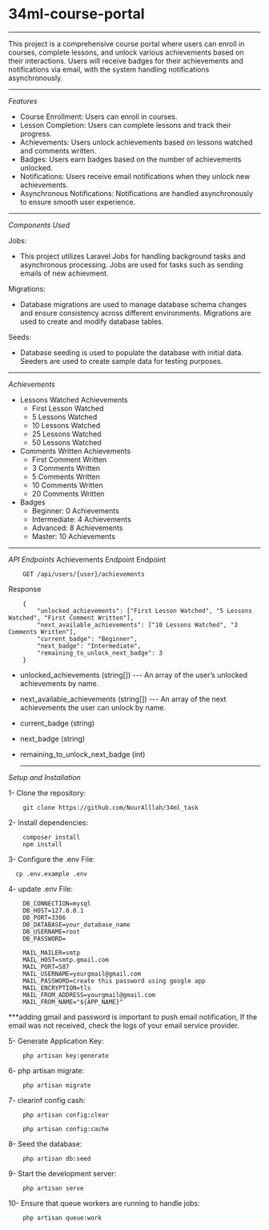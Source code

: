 # 34ml-course-portal
---------------------
This project is a comprehensive course portal where users can enroll in courses, complete lessons, and unlock various achievements based on their interactions. Users will receive badges for their achievements and notifications via email, with the system handling notifications asynchronously.
  
---------------------

*Features*
 - Course Enrollment: Users can enroll in courses.
 - Lesson Completion: Users can complete lessons and track their progress.
 - Achievements: Users unlock achievements based on lessons watched and comments written.
 - Badges: Users earn badges based on the number of achievements unlocked.
 - Notifications: Users receive email notifications when they unlock new achievements.
 - Asynchronous Notifications: Notifications are handled asynchronously to ensure smooth user experience.
   
---------------------
*Components Used*

Jobs:
- This project utilizes Laravel Jobs for handling background tasks and asynchronous processing. Jobs are used for tasks such as sending emails of new achievment.

Migrations:
- Database migrations are used to manage database schema changes and ensure consistency across different environments. Migrations are used to create and modify database tables.

Seeds:
- Database seeding is used to populate the database with initial data. Seeders are used to create sample data for testing purposes.

---------------------
 *Achievements*
 
 - Lessons Watched Achievements
    - First Lesson Watched
    - 5 Lessons Watched
    - 10 Lessons Watched
    - 25 Lessons Watched
    - 50 Lessons Watched
 - Comments Written Achievements
    - First Comment Written
    - 3 Comments Written
    - 5 Comments Written
    - 10 Comments Written
    - 20 Comments Written
  - Badges
    - Beginner: 0 Achievements
    - Intermediate: 4 Achievements
    - Advanced: 8 Achievements
    - Master: 10 Achievements

      
---------------------


*API Endpoints*
Achievements Endpoint
Endpoint

        GET /api/users/{user}/achievements

Response

        {
            "unlocked_achievements": ["First Lesson Watched", "5 Lessons Watched", "First Comment Written"],
            "next_available_achievements": ["10 Lessons Watched", "3 Comments Written"],
            "current_badge": "Beginner",
            "next_badge": "Intermediate",
            "remaining_to_unlock_next_badge": 3
        }
        
  - unlocked_achievements (string[]) --- An array of the user’s unlocked achievements by name.
  - next_available_achievements (string[]) --- An array of the next achievements the user can unlock by name.
  - current_badge (string)
  - next_badge (string)
  - remaining_to_unlock_next_badge (int)

     --------------------- 

*Setup and Installation*

1- Clone the repository:

        git clone https://github.com/NourAlllah/34ml_task

2- Install dependencies:

        composer install
        npm install

3- Configure the .env File:
  
      cp .env.example .env

4- update .env File:

        DB_CONNECTION=mysql
        DB_HOST=127.0.0.1
        DB_PORT=3306
        DB_DATABASE=your_database_name
        DB_USERNAME=root
        DB_PASSWORD=

        MAIL_MAILER=smtp
        MAIL_HOST=smtp.gmail.com
        MAIL_PORT=587
        MAIL_USERNAME=yourgmail@gmail.com
        MAIL_PASSWORD=create this password using google app
        MAIL_ENCRYPTION=tls
        MAIL_FROM_ADDRESS=yourgmail@gmail.com
        MAIL_FROM_NAME="${APP_NAME}"

 ***adding gmail and password is important to push email notification, If the email was not received, check the logs of your email service provider.

5- Generate Application Key:

        php artisan key:generate
        
6- php artisan migrate:

        php artisan migrate

7- clearinf config cash:

        php artisan config:clear

        php artisan config:cache 


8- Seed the database:

        php artisan db:seed


9- Start the development server:

        php artisan serve

10- Ensure that queue workers are running to handle jobs:

        php artisan queue:work

      
